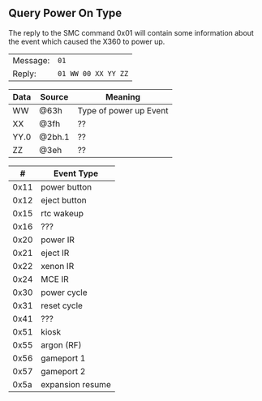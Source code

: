 ## Query Power On Type

The reply to the SMC command 0x01 will contain some information about
the event which caused the X360 to power up.

|          |                     |
| -------- | ------------------- |
| Message: | `01`                |
| Reply:   | `01 WW 00 XX YY ZZ` |

| Data | Source | Meaning                |
| ---- | ------ | ---------------------- |
| WW   | @63h   | Type of power up Event |
| XX   | @3fh   | ??                     |
| YY.0 | @2bh.1 | ??                     |
| ZZ   | @3eh   | ??                     |

| \#   | Event Type       |
| ---- | ---------------- |
| 0x11 | power button     |
| 0x12 | eject button     |
| 0x15 | rtc wakeup       |
| 0x16 | ???              |
| 0x20 | power IR         |
| 0x21 | eject IR         |
| 0x22 | xenon IR         |
| 0x24 | MCE IR           |
| 0x30 | power cycle      |
| 0x31 | reset cycle      |
| 0x41 | ???              |
| 0x51 | kiosk            |
| 0x55 | argon (RF)       |
| 0x56 | gameport 1       |
| 0x57 | gameport 2       |
| 0x5a | expansion resume |
